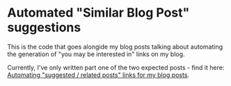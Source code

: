 # Automated "Similar Blog Post" suggestions

This is the code that goes alongide my blog posts talking about automating the generation of "you may be interested in" links on my blog.

Currently, I've only written part one of the two expected posts - find it here: [Automating "suggested / related posts" links for my blog posts](https://www.productiverage.com/automating-suggested-related-posts-links-for-my-blog-posts).